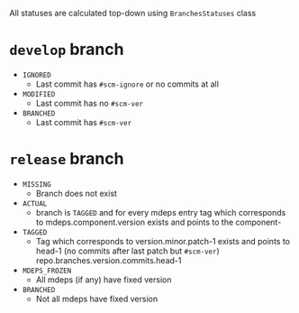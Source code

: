 All statuses are calculated top-down using `BranchesStatuses` class

# `develop` branch
- `IGNORED`
  - Last commit has `#scm-ignore` or no commits at all
- `MODIFIED`
  - Last commit has no `#scm-ver`
- `BRANCHED`
  - Last commit has `#scm-ver`
  
# `release` branch
- `MISSING`
  - Branch does not exist
- `ACTUAL`
   - branch is `TAGGED` and for every mdeps entry tag which corresponds to mdeps.component.version exists and points to the component-
- `TAGGED`
  - Tag which corresponds to version.minor.patch-1 exists and points to head-1 (no commits after last patch but `#scm-ver`)
repo.branches.version.commits.head-1
- `MDEPS_FROZEN`
  - All mdeps (if any) have fixed version
- `BRANCHED`
  - Not all mdeps have fixed version
